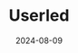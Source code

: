 ---  
layout: startup_page  
title: "Userled"  
id: "userled.io"  
permalink: "/userleduserled.io08092024/"  
website: "https://www.userled.io/"  
funding_round: "Pre-Seed"  
funding_amount: "£4M"  
investors: "LocalGlobe, Dig Ventures, Tim Sadler, Stephen Whitworth, Jonathan Widawski, Remy Lazarovici"  
about: "Userled is a no-code, AI-powered platform that automates the creation and distribution of personalized, branded marketing campaigns. It integrates with existing CRM systems and offers a cookieless solution for customer analytics, enabling real-time tracking of engagement and conversions. This helps B2B companies achieve higher conversions and strengthen their pipelines."  
markets: "Martech, AI, Marketing Automation, Personalization, Email Marketing"  
hq: "Sevenoaks, Kent, United Kingdom"  
founded_year: "2023"  
linkedin: "https://www.linkedin.com/company/userled"  
twitter: "https://twitter.com/userled_io"  
instagram: ""  
facebook: ""  
crunchbase: "https://www.crunchbase.com/organization/userled"  
pitchbook: "https://pitchbook.com/profiles/company/509417-11"  

date_display: "09-Aug-2024"  
date: "2024-08-09"

# SEO Optimization  
meta_title: "Userled - Pre-Seed Funding (£4M)"  
meta_description: "Userled, Userled is a no-code, AI-powered platform that automates the creation and distribution of personalized, branded marketing campaigns. It integrates wit..."  
meta_keywords: "Userled, Martech, AI, Marketing Automation, Personalization, Email Marketing, Pre-Seed funding"  
canonical_url: "https://startup.projectstartups.com/userleduserled.io08092024/"  
---